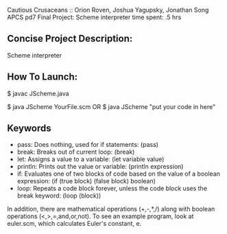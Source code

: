 Cautious Crusaceans :: Orion Roven, Joshua Yagupsky, Jonathan Song
APCS pd7
Final Project: Scheme interpreter
time spent: .5 hrs

## Concise Project Description:
Scheme interpreter

## How To Launch:
$ javac JScheme.java

$ java JScheme YourFile.scm
OR
$ java JScheme "put your code in here"

## Keywords
* pass: Does nothing, used for if statements: (pass)
* break: Breaks out of current loop: (break)
* let: Assigns a value to a variable: (let variable value)
* println: Prints out the value or variable: (println expression)
* if: Evaluates one of two blocks of code based on the value of a boolean expression: (if (true block) (false block) boolean)
* loop: Repeats a code block forever, unless the code block uses the break keyword: (loop (block))

In addition, there are mathematical operations (+,-,*,/) along with boolean operations (<,>,=,and,or,not). To see an example program, look at euler.scm, which calculates Euler's constant, e.
